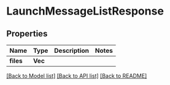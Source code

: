 # LaunchMessageListResponse

## Properties

Name | Type | Description | Notes
------------ | ------------- | ------------- | -------------
**files** | **Vec<String>** |  | 

[[Back to Model list]](../README.md#documentation-for-models) [[Back to API list]](../README.md#documentation-for-api-endpoints) [[Back to README]](../README.md)



